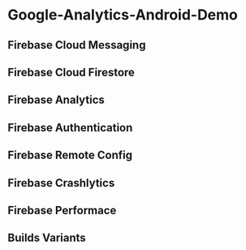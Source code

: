 # Google-Analytics-Android-Demo

## Firebase Cloud Messaging

## Firebase Cloud Firestore

## Firebase Analytics

## Firebase Authentication

## Firebase Remote Config

## Firebase Crashlytics

## Firebase Performace

## Builds Variants
